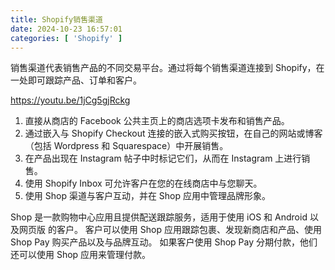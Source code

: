 ```yaml
---
title: Shopify销售渠道
date: 2024-10-23 16:57:01
categories: [ 'Shopify' ]
---
```


销售渠道代表销售产品的不同交易平台。通过将每个销售渠道连接到 Shopify，在一处即可跟踪产品、订单和客户。

https://youtu.be/1jCg5gjRckg

1. 直接从商店的 Facebook 公共主页上的商店选项卡发布和销售产品。
2. 通过嵌入与 Shopify Checkout 连接的嵌入式购买按钮，在自己的网站或博客（包括 Wordpress 和 Squarespace）中开展销售。
3. 在产品出现在 Instagram 帖子中时标记它们，从而在 Instagram 上进行销售。
4. 使用 Shopify Inbox 可允许客户在您的在线商店中与您聊天。
5. 使用 Shop 渠道与客户互动，并在 Shop 应用中管理品牌形象。

Shop 是一款购物中心应用且提供配送跟踪服务，适用于使用 iOS 和 Android 以及网页版 的客户。
客户可以使用 Shop 应用跟踪包裹、发现新商店和产品、使用 Shop Pay 购买产品以及与品牌互动。
如果客户使用 Shop Pay 分期付款，他们还可以使用 Shop 应用来管理付款。